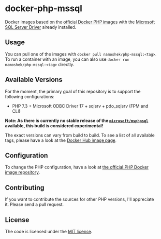 # docker-php-mssql
  
Docker images based on the [official Docker PHP images](https://hub.docker.com/_/php/) with 
the [Microsoft SQL Server Driver](https://github.com/Microsoft/msphpsql) already installed.

## Usage

You can pull one of the images with `docker pull namoshek/php-mssql:<tag>`.
To run a container with an image, you can also use `docker run namoshek/php-mssql:<tag>` directly.

## Available Versions

For the moment, the primary goal of this repository is to support the following configurations:

- PHP 7.3 + Microsoft ODBC Driver 17 + sqlsrv + pdo_sqlsrv (FPM and CLI)

**Note: As there is currently no stable release of the [`microsoft/msphpsql`](https://github.com/Microsoft/msphpsql/releases) available, this build is considered experimental!**

The exact versions can vary from build to build.
To see a list of all available tags, please have a look at the [Docker Hub image page](https://hub.docker.com/r/namoshek/php-mssql).

## Configuration

To change the PHP configuration, have a look at [the official PHP Docker image repository](https://hub.docker.com/_/php/).

## Contributing

If you want to contribute the sources for other PHP versions, I'll appreciate it. Please send a pull request.

## License

The code is licensed under the [MIT license](LICENSE).
 